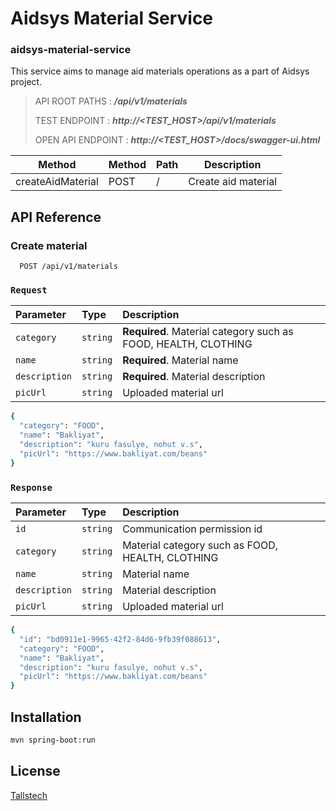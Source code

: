 # Aidsys Material Service

### aidsys-material-service

This service aims to manage aid materials operations as a part of Aidsys project.

> API ROOT PATHS : ***/api/v1/materials***
>
>TEST ENDPOINT : ***http://<TEST_HOST>/api/v1/materials***
>
>OPEN API ENDPOINT : ***http://<TEST_HOST>/docs/swagger-ui.html***

| Method            | Method | Path | Description         |
|-------------------|--------|------|---------------------|
| createAidMaterial | POST   | /    | Create aid material |

## API Reference

### **Create material**

```http
  POST /api/v1/materials
```

### `Request`

| Parameter     | Type     | Description                                                    |
|:--------------|:---------|:---------------------------------------------------------------|
| `category`    | `string` | **Required**. Material category such as FOOD, HEALTH, CLOTHING |
| `name`        | `string` | **Required**. Material name                                    |
| `description` | `string` | **Required**. Material description                             |
| `picUrl`      | `string` | Uploaded material url                                          |

```bash
{
  "category": "FOOD",
  "name": "Bakliyat",
  "description": "kuru fasulye, nohut v.s",
  "picUrl": "https://www.bakliyat.com/beans"
}
```

### `Response`

| Parameter     | Type     | Description                                      |
|:--------------|:---------|:-------------------------------------------------|
| `id`          | `string` | Communication permission id                      |
| `category`    | `string` | Material category such as FOOD, HEALTH, CLOTHING |
| `name`        | `string` | Material name                                    |
| `description` | `string` | Material description                             |
| `picUrl`      | `string` | Uploaded material url                            |

```bash
{
  "id": "bd0911e1-9965-42f2-84d6-9fb39f088613",
  "category": "FOOD",
  "name": "Bakliyat",
  "description": "kuru fasulye, nohut v.s",
  "picUrl": "https://www.bakliyat.com/beans"
}
```

## Installation

```bash
mvn spring-boot:run
```

## License

[Tallstech](https://talls.tech)
